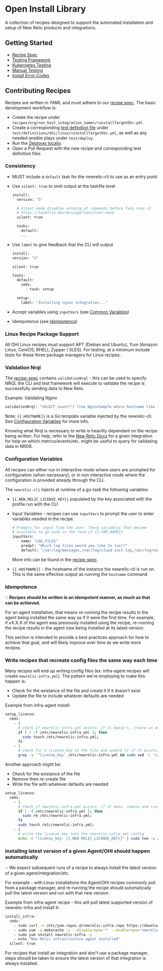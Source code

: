# Open Install Library

A collection of recipes designed to support the automated installation and setup of New Relic products and integrations.

## Getting Started

* [Recipe Spec](./recipe-spec/recipe-spec.md)
* [Testing Framework](./test-framework/README.md)
* [Kubernetes Testing](./kubernetes.md)
* [Manual Testing](../test/manual/readme.MD)
* [Install Error Codes](./error-codes.MD)

## Contributing Recipes

Recipes are written in YAML and must adhere to our [recipe spec](./recipe-spec/recipe-spec.md). The basic development workflow is:

* Create the recipe under `recipes/org/<on_host_integration_name>/<installTargetOS>.yml`
* Create a corresponding [test definition file](https://github.com/newrelic/demo-deployer/tree/main/documentation/deploy_config) under `test/definitions/ohi/linux/<installTargetOS>.yml`, as well as any needed ansible plays under `test/deploy`.
* Run the [Deployer locally](test-framework/deployer.md).
* Open a Pull Request with the new recipe and corresponding test definition files

### Consistency

* MUST include a `default` task for the newrelic-cli to use as an entry point
* Use `silent: true` to omit output at the taskfile level
  
  ```bash
  install:
    version: "3"

    # Silent mode disables echoing of commands before Task runs it.
    # https://taskfile.dev/#/usage?id=silent-mode
    silent: true

    tasks:
      default:
      ...
  ```

* Use `label` to give feedback that the CLI will output
  ```bash
  install:
  version: "3"

  silent: true

  tasks:
    default:
      cmds:
        - task: setup

    setup:
      label: "Installing nginx integration..."
  ```
  
* Accept variables using `inputVars` (see [Common Variables](#configuration-variables))
* Idempotence (see [Idempotence](#idempotence))

### Linux Recipe Package Support

All OHI Linux recipes must support APT (Debian and Ubuntu), Yum (Amazon Linux, CentOS, RHEL), Zypper ( SLES). For testing, at a minimum include tests for these three package managers for Linux recipes.

### Validation Nrql

The [recipe-spec](./recipe-spec/recipe-spec.md) contains `validationNrql` - this can be used to specify NRQL the CLI and test framework will execute to validate the recipe is successfully sending data to New Relic.

Example: Validating Nginx

```bash
validationNrql: "SELECT count(*) from NginxSample where hostname like '{{.HOSTNAME}}' SINCE 10 minutes ago"
```

Note: `{{.HOSTNAME}}` is a Go template variable injected by the newrelic-cli. See [Configuration Variables](#configuration-variables) for more info.

Knowing what Nrql is necessary to write is heavilty dependent on the recipe being written. For help, refer to the [New Relic Docs](https://docs.newrelic.com/) for a given integration for help on which metrics/events/etc. might be useful to query for validating data in NRDB.

### Configuration Variables

All recipes can either run in interactive mode where users are prompted for configuration (when necessary), or in non interactive mode where the configuration is provided already through the CLI.

The `newrelic-cli` injects at runtime of a go-task the following variables:

* `{{.NEW_RELIC_LICENSE_KEY}}` populated by the key associated with the profile run with the CLI
* Input Variables - recipes can use `inputVars` to prompt the user to enter variables needed in the recipe.
  
  ```bash
  # Prompts for input from the user. These variables then become
  # available to go-task in the form of {{.VAR_NAME}}
  inputVars:
    - name: "LOG_FILES"
      prompt: "Which log files would you like to tail?"
      default: "/var/log/messages,/var/log/cloud-init.log,/var/log/secure"
  ```

  More info can be found in the [recipe-spec](./recipe-spec/recipe-spec.md).
* `{{.HOSTNAME}}` - the hostname of the instance the newrelic-cli is run on. This is the same effective output as running the `hostname` command.

### Idempotence

💡 **Recipes should be written in an idempotent manner, as much as that can be achieved.**

For an agent installation, that means re-running the recipe results in the agent being installed the same way as if it were the first time. For example, if vX.X.X of the agent was previously installed using the recipe, re-running the recipe results in the agent now being installed at its latest version.

This section is intended to provide a best practices approach for how to achieve that goal, and will likely improve over time as we write more recipes.

### Write recipes that recreate config files the same way each time

Many recipes will end up writing config files (ex: infra-agent recipes will create `newrelic-infra.yml`). The pattern we're employing to make this happen is:

* Check for the existance of the file and create it if it doesn't exist
* Update the file to include whatever defaults are needed

Example from infra-agent install:

```bash
setup_license:
  cmds:
    - |
      # Check if newrelic-infra.yml exists; if it doesn't, create an empty file
      if [ ! -f /etc/newrelic-infra.yml ]; then
        sudo touch /etc/newrelic-infra.yml;
      fi
    - |
      # Check for a license_key in the file and update it if it exists; otherwise, write a license_key into the file
      grep -q '^license_key' /etc/newrelic-infra.yml && sudo sed -i 's/^license_key.*/license_key: {{.NEW_RELIC_LICENSE_KEY}}/' /etc/newrelic-infra.yml || echo 'license_key: {{.NEW_RELIC_LICENSE_KEY}}' | sudo tee -a /etc/newrelic-infra.yml > /dev/null
```

Another approach might be:

* Check for the existance of the file
* Remove then re-create file
* Write the file with whatever defaults are needed

```bash
setup_license:
  cmds:
    - |
      # Check if newrelic-infra.yml exists; if it does, remove and create a new empty file
      if [ -f /etc/newrelic-infra.yml ]; then
        sudo rm /etc/newrelic-infra.yml;
      fi
      sudo touch /etc/newrelic-infra.yml;
    - |
      # write the license_key into the newrelic-infra.yml config
      echo -e "license_key: {{.NEW_RELIC_LICENSE_KEY}}" | sudo tee -a /etc/newrelic-infra.yml > /dev/null
```

### Installing latest version of a given Agent/OHI should happen automatically

💡 We expect subsequent runs of a recipe to always install the latest version of a given agent/integration/etc.

For example - with Linux installations the Agent/OHI recipes commonly pull from a package manager, and re-running the recipe _should_ automatically pull the latest version and run with that new version.

Example from infra-agent recipe - this will pull latest supported version of newrelic-infra and install it:

```bash
install_infra:
  cmds:
    - sudo curl -o /etc/yum.repos.d/newrelic-infra.repo https://download.newrelic.com/infrastructure_agent/linux/yum/el/7/x86_64/newrelic-infra.repo
    - sudo yum -q makecache -y --disablerepo='*' --enablerepo='newrelic-infra'
    - sudo yum install newrelic-infra -y
    - echo "New Relic infrastructure agent installed"
  silent: true
```

For recipes that install an integration and don't use a package manager, steps should be taken to ensure the latest version of that integration is always installed.
